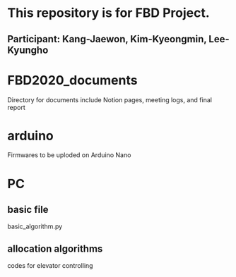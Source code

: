 This repository is for FBD Project.
===================================
Participant: Kang-Jaewon, Kim-Kyeongmin, Lee-Kyungho
----------------------------------------------------
# FBD2020_documents
Directory for documents include Notion pages, meeting logs, and final report
# arduino
Firmwares to be uploded on Arduino Nano
# PC
## basic file
basic_algorithm.py
## allocation algorithms
codes for elevator controlling

